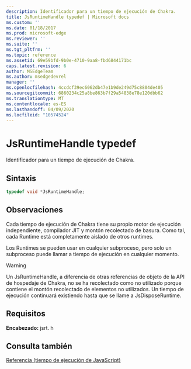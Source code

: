 ```yaml
---
description: Identificador para un tiempo de ejecución de Chakra.
title: JsRuntimeHandle typedef | Microsoft docs
ms.custom: ''
ms.date: 01/18/2017
ms.prod: microsoft-edge
ms.reviewer: ''
ms.suite: ''
ms.tgt_pltfrm: ''
ms.topic: reference
ms.assetid: 69e59bfd-9b0e-4710-9aa8-fbd6844171bc
caps.latest.revision: 6
author: MSEdgeTeam
ms.author: msedgedevrel
manager: ''
ms.openlocfilehash: 4ccdcf39ec6062db47e1b9de249d75c8804de405
ms.sourcegitcommit: 6860234c25a8be863b7f29a54838e78e120dbb62
ms.translationtype: MT
ms.contentlocale: es-ES
ms.lasthandoff: 04/09/2020
ms.locfileid: "10574524"
---
```

# JsRuntimeHandle typedef
Identificador para un tiempo de ejecución de Chakra.  
  
## Sintaxis  
  
```cpp  
typedef void *JsRuntimeHandle;  
```  
  
## Observaciones  
 Cada tiempo de ejecución de Chakra tiene su propio motor de ejecución independiente, compilador JIT y montón recolectado de basura. Como tal, cada Runtime está completamente aislado de otros runtimes.  
  
 Los Runtimes se pueden usar en cualquier subproceso, pero solo un subproceso puede llamar a tiempo de ejecución en cualquier momento.  
  
> [!WARNING]
>  Un JsRuntimeHandle, a diferencia de otras referencias de objeto de la API de hospedaje de Chakra, no se ha recolectado como no utilizado porque contiene el montón recolectado de elementos no utilizados. Un tiempo de ejecución continuará existiendo hasta que se llame a JsDisposeRuntime.  
  
## Requisitos  
 **Encabezado:** jsrt. h  
  
## Consulta también  
 [Referencia (tiempo de ejecución de JavaScript)](../chakra-hosting/reference-javascript-runtime.md)